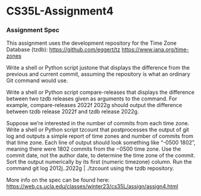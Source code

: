 # CS35L-Assignment4

### Assignment Spec
This assignment uses the development repository for the Time Zone Database (tzdb): 
https://github.com/eggert/tz
https://www.iana.org/time-zones 

Write a shell or Python script justone that displays the difference from the previous and current commit, assuming the repository is what an ordinary Git command would use.

Write a shell or Python script compare-releases that displays the difference between two tzdb releases given as arguments to the command. For example, compare-releases 2022f 2022g should output the difference between tzdb release 2022f and tzdb release 2022g.

Suppose we’re interested in the number of commits from each time zone. Write a shell or Python script tzcount that postprocesses the output of git log and outputs a simple report of time zones and number of commits from that time zone. Each line of output should look something like “-0500 1802”, meaning there were 1802 commits from the −0500 time zone. Use the commit date, not the author date, to determine the time zone of the commit. Sort the output numerically by its first (numeric timezone) column. Run the command git log 2012j..2022g | ./tzcount using the tzdb repository.

More info on the spec can be found here: 
https://web.cs.ucla.edu/classes/winter23/cs35L/assign/assign4.html
